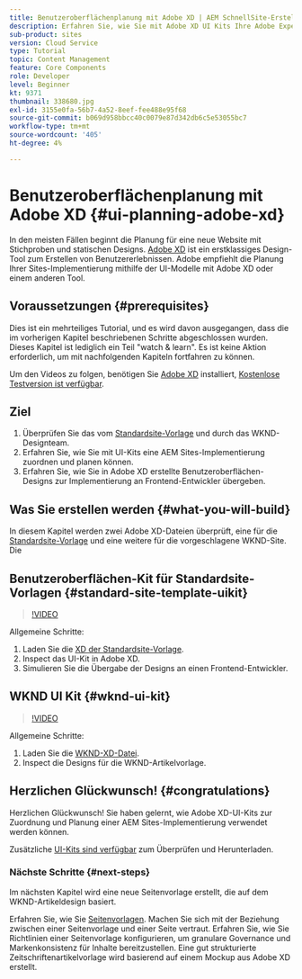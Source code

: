 ```yaml
---
title: Benutzeroberflächenplanung mit Adobe XD | AEM SchnellSite-Erstellung
description: Erfahren Sie, wie Sie mit Adobe XD UI Kits Ihre Adobe Experience Manager Sites-Implementierung entwerfen und beschleunigen können.
sub-product: sites
version: Cloud Service
type: Tutorial
topic: Content Management
feature: Core Components
role: Developer
level: Beginner
kt: 9371
thumbnail: 338680.jpg
exl-id: 3155e0fa-56b7-4a52-8eef-fee488e95f68
source-git-commit: b069d958bbcc40c0079e87d342db6c5e53055bc7
workflow-type: tm+mt
source-wordcount: '405'
ht-degree: 4%

---
```


# Benutzeroberflächenplanung mit Adobe XD {#ui-planning-adobe-xd}

In den meisten Fällen beginnt die Planung für eine neue Website mit Stichproben und statischen Designs. [Adobe XD](https://www.adobe.com/products/xd.html) ist ein erstklassiges Design-Tool zum Erstellen von Benutzererlebnissen. Adobe empfiehlt die Planung Ihrer Sites-Implementierung mithilfe der UI-Modelle mit Adobe XD oder einem anderen Tool.

## Voraussetzungen {#prerequisites}

Dies ist ein mehrteiliges Tutorial, und es wird davon ausgegangen, dass die im vorherigen Kapitel beschriebenen Schritte abgeschlossen wurden. Dieses Kapitel ist lediglich ein Teil &quot;watch &amp; learn&quot;. Es ist keine Aktion erforderlich, um mit nachfolgenden Kapiteln fortfahren zu können.

Um den Videos zu folgen, benötigen Sie [Adobe XD](https://www.adobe.com/products/xd/pricing/free-trial.html) installiert, [Kostenlose Testversion ist verfügbar](https://www.adobe.com/products/xd/pricing/free-trial.html).

## Ziel

1. Überprüfen Sie das vom [Standardsite-Vorlage](https://github.com/adobe/aem-site-template-standard) und durch das WKND-Designteam.
1. Erfahren Sie, wie Sie mit UI-Kits eine AEM Sites-Implementierung zuordnen und planen können.
1. Erfahren Sie, wie Sie in Adobe XD erstellte Benutzeroberflächen-Designs zur Implementierung an Frontend-Entwickler übergeben.

## Was Sie erstellen werden {#what-you-will-build}

In diesem Kapitel werden zwei Adobe XD-Dateien überprüft, eine für die [Standardsite-Vorlage](https://github.com/adobe/aem-site-template-standard) und eine weitere für die vorgeschlagene WKND-Site. Die

## Benutzeroberflächen-Kit für Standardsite-Vorlagen {#standard-site-template-uikit}

>[!VIDEO](https://video.tv.adobe.com/v/338680/?quality=12&learn=on)

Allgemeine Schritte:

1. Laden Sie die [XD der Standardsite-Vorlage](https://github.com/adobe/aem-site-template-standard/raw/main/files/wireframe.xd).
1. Inspect das UI-Kit in Adobe XD.
1. Simulieren Sie die Übergabe der Designs an einen Frontend-Entwickler.

## WKND UI Kit {#wknd-ui-kit}

>[!VIDEO](https://video.tv.adobe.com/v/30214/?quality=12&learn=on)

Allgemeine Schritte:

1. Laden Sie die [WKND-XD-Datei](https://github.com/adobe/aem-guides-wknd/releases/download/aem-guides-wknd-0.0.2/AEM_UI-kit-WKND-article-design.xd).
1. Inspect die Designs für die WKND-Artikelvorlage.

## Herzlichen Glückwunsch! {#congratulations}

Herzlichen Glückwunsch! Sie haben gelernt, wie Adobe XD-UI-Kits zur Zuordnung und Planung einer AEM Sites-Implementierung verwendet werden können.

Zusätzliche [UI-Kits sind verfügbar](https://www.adobe.com/products/xd/features/ui-kits.html) zum Überprüfen und Herunterladen.

### Nächste Schritte {#next-steps}

Im nächsten Kapitel wird eine neue Seitenvorlage erstellt, die auf dem WKND-Artikeldesign basiert.

Erfahren Sie, wie Sie [Seitenvorlagen](./page-templates.md). Machen Sie sich mit der Beziehung zwischen einer Seitenvorlage und einer Seite vertraut. Erfahren Sie, wie Sie Richtlinien einer Seitenvorlage konfigurieren, um granulare Governance und Markenkonsistenz für Inhalte bereitzustellen.  Eine gut strukturierte Zeitschriftenartikelvorlage wird basierend auf einem Mockup aus Adobe XD erstellt.
